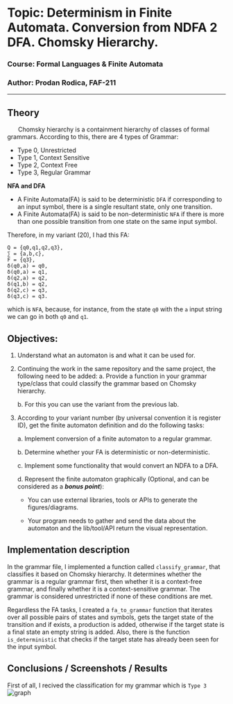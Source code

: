 # Topic: Determinism in Finite Automata. Conversion from NDFA 2 DFA. Chomsky Hierarchy.

### Course: Formal Languages & Finite Automata
### Author: Prodan Rodica, FAF-211

----

## Theory
&ensp;&ensp;&ensp; Chomsky hierarchy is a containment hierarchy of classes of formal grammars. According to this, there are 4 types of Grammar:
* Type 0, Unrestricted 
* Type 1, Context Sensitive
* Type 2, Context Free
* Type 3, Regular Grammar

**NFA and DFA**
*  A Finite Automata(FA) is said to be deterministic `DFA` if corresponding to an input symbol, there is a single resultant state, only one transition.
*  A Finite Automata(FA) is said to be non-deterministic `NFA` if there is more than one possible transition from one state on the same input symbol.

Therefore, in my variant (20), I had this FA:
```
Q = {q0,q1,q2,q3},
∑ = {a,b,c},
F = {q3},
δ(q0,a) = q0,
δ(q0,a) = q1,
δ(q2,a) = q2,
δ(q1,b) = q2,
δ(q2,c) = q3,
δ(q3,c) = q3.
```
which is `NFA`, because, for instance, from the state `q0` with the `a` input string we can go in both `q0` and `q1`. 

## Objectives:
1. Understand what an automaton is and what it can be used for.

2. Continuing the work in the same repository and the same project, the following need to be added:
    a. Provide a function in your grammar type/class that could classify the grammar based on Chomsky hierarchy.

    b. For this you can use the variant from the previous lab.

3. According to your variant number (by universal convention it is register ID), get the finite automaton definition and do the following tasks:

    a. Implement conversion of a finite automaton to a regular grammar.

    b. Determine whether your FA is deterministic or non-deterministic.

    c. Implement some functionality that would convert an NDFA to a DFA.
    
    d. Represent the finite automaton graphically (Optional, and can be considered as a __*bonus point*__):
      
    - You can use external libraries, tools or APIs to generate the figures/diagrams.
        
    - Your program needs to gather and send the data about the automaton and the lib/tool/API return the visual representation.

## Implementation description
In the grammar file, I implemented a function called `classify_grammar`, that classifies it based on Chomsky hierarchy. It determines whether the grammar is a regular grammar first, then whether it is a context-free grammar, and finally whether it is a context-sensitive grammar. The grammar is considered unrestricted if none of these conditions are met.

Regardless the FA tasks, I created a `fa_to_grammar` function that iterates over all possible pairs of states and symbols, gets the target state of the transition and if exists, a production is added, otherwise if the target state is a final state an empty string is added.
Also, there is the function `is_deterministic` that checks if the target state has already been seen for the input symbol.



## Conclusions / Screenshots / Results
First of all, I recived the classification for my grammar which is `Type 3`
![graph](https://user-images.githubusercontent.com/113309236/223562255-01ab3292-7d98-4ae9-86a5-87212b4ba354.png)
